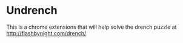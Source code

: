 # Undrench
This is a chrome extensions that will help solve the drench puzzle at http://flashbynight.com/drench/
